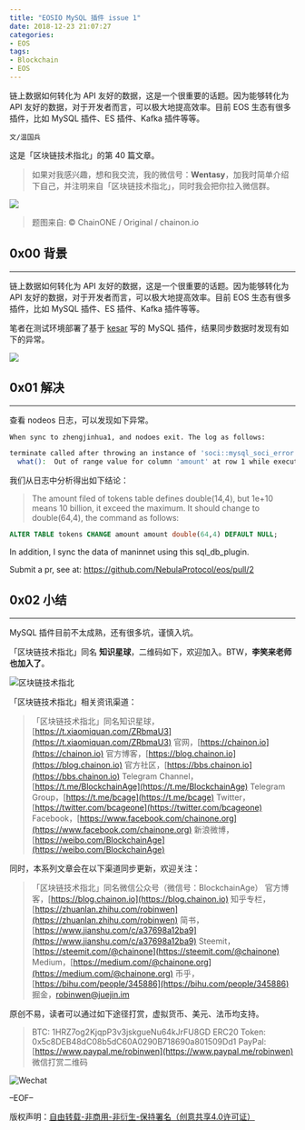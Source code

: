 ```yaml
---
title: "EOSIO MySQL 插件 issue 1"
date: 2018-12-23 21:07:27
categories:
- EOS
tags:
- Blockchain
- EOS
---
```

链上数据如何转化为 API 友好的数据，这是一个很重要的话题。因为能够转化为 API 友好的数据，对于开发者而言，可以极大地提高效率。目前 EOS 生态有很多插件，比如 MySQL 插件、ES 插件、Kafka 插件等等。
<!-- more -->

`文/温国兵`

这是「区块链技术指北」的第 40 篇文章。

> 如果对我感兴趣，想和我交流，我的微信号：**Wentasy**，加我时简单介绍下自己，并注明来自「区块链技术指北」，同时我会把你拉入微信群。

![](https://i.imgur.com/smxzEPJ.png)

> 题图来自: © ChainONE / Original / chainon.io

## 0x00 背景
***

链上数据如何转化为 API 友好的数据，这是一个很重要的话题。因为能够转化为 API 友好的数据，对于开发者而言，可以极大地提高效率。目前 EOS 生态有很多插件，比如 MySQL 插件、ES 插件、Kafka 插件等等。

笔者在测试环境部署了基于 [kesar](https://github.com/EOSIO/eos/pull/3882) 写的 MySQL 插件，结果同步数据时发现有如下的异常。

<!--more-->

![](https://i.imgur.com/O0w2yeu.jpg)

## 0x01 解决
***

查看 nodeos 日志，可以发现如下异常。

``` bash
When sync to zhengjinhua1, and nodoes exit. The log as follows:

terminate called after throwing an instance of 'soci::mysql_soci_error'
  what():  Out of range value for column 'amount' at row 1 while executing "INSERT INTO tokens(account, amount, symbol) VALUES (:ac, :am, :as) " with :ac="zhengjinhua1", :am=1e+10, :as="UXB".
```

我们从日志中分析得出如下结论：

> The amount filed of tokens table defines double(14,4), but 1e+10 means 10 billion, it exceed the maximum. It should change to double(64,4), the command as follows:

``` sql
ALTER TABLE tokens CHANGE amount amount double(64,4) DEFAULT NULL;
```

In addition, I sync the data of maninnet using this sql_db_plugin.

Submit a pr, see at: https://github.com/NebulaProtocol/eos/pull/2

## 0x02 小结
***

MySQL 插件目前不太成熟，还有很多坑，谨慎入坑。

「区块链技术指北」同名 **知识星球**，二维码如下，欢迎加入。BTW，**李笑来老师也加入了**。

![区块链技术指北](https://i.imgur.com/RBmpxTL.png)

「区块链技术指北」相关资讯渠道：

> 「区块链技术指北」同名知识星球，[https://t.xiaomiquan.com/ZRbmaU3](https://t.xiaomiquan.com/ZRbmaU3)
> 官网，[https://chainon.io](https://chainon.io)
> 官方博客，[https://blog.chainon.io](https://blog.chainon.io)
> 官方社区，[https://bbs.chainon.io](https://bbs.chainon.io)
> Telegram Channel，[https://t.me/BlockchainAge](https://t.me/BlockchainAge)
> Telegram Group，[https://t.me/bcage](https://t.me/bcage)
> Twitter，[https://twitter.com/bcageone](https://twitter.com/bcageone)
> Facebook，[https://www.facebook.com/chainone.org](https://www.facebook.com/chainone.org)
> 新浪微博，[https://weibo.com/BlockchainAge](https://weibo.com/BlockchainAge)

同时，本系列文章会在以下渠道同步更新，欢迎关注：

> 「区块链技术指北」同名微信公众号（微信号：BlockchainAge）
> 官方博客，[https://blog.chainon.io](https://blog.chainon.io)
> 知乎专栏，[https://zhuanlan.zhihu.com/robinwen](https://zhuanlan.zhihu.com/robinwen)
> 简书，[https://www.jianshu.com/c/a37698a12ba9](https://www.jianshu.com/c/a37698a12ba9)
> Steemit，[https://steemit.com/@chainone](https://steemit.com/@chainone)
> Medium，[https://medium.com/@chainone.org](https://medium.com/@chainone.org)
> 币乎，[https://bihu.com/people/345886](https://bihu.com/people/345886)
> 掘金，[robinwen@juejin.im](https://juejin.im/user/5673ccae60b2260ee435f89a/posts)

原创不易，读者可以通过如下途径打赏，虚拟货币、美元、法币均支持。

> BTC: 1HRZ7og2KjqpP3v3jskgueNu64kJrFU8GD
> ERC20 Token: 0x5c8DEB48dC08b5dC60A0290B718690a801509Dd1
> PayPal: [https://www.paypal.me/robinwen](https://www.paypal.me/robinwen)
> 微信打赏二维码

![Wechat](https://i.imgur.com/hKyy9lI.jpg)

–EOF–

版权声明：[自由转载-非商用-非衍生-保持署名（创意共享4.0许可证）](http://creativecommons.org/licenses/by-nc-nd/4.0/deed.zh)

